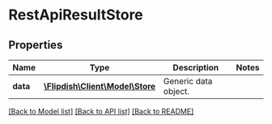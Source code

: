 # RestApiResultStore

## Properties
Name | Type | Description | Notes
------------ | ------------- | ------------- | -------------
**data** | [**\Flipdish\Client\Model\Store**](Store.md) | Generic data object. | 

[[Back to Model list]](../README.md#documentation-for-models) [[Back to API list]](../README.md#documentation-for-api-endpoints) [[Back to README]](../README.md)


